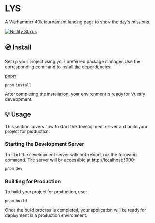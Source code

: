 # LYS

A Warhammer 40k tournament landing page to show the day's missions.

[![Netlify Status](https://api.netlify.com/api/v1/badges/2c9242d7-77e7-41c8-9a1e-acc27048b46c/deploy-status)](https://app.netlify.com/projects/teilx/deploys)

## 💿 Install

Set up your project using your preferred package manager. Use the corresponding command to install the dependencies:

[pnpm](https://pnpm.io/installation)

`pnpm install`

After completing the installation, your environment is ready for Vuetify development.

## 💡 Usage

This section covers how to start the development server and build your project for production.

### Starting the Development Server

To start the development server with hot-reload, run the following command. The server will be accessible at [http://localhost:3000](http://localhost:3000):

```bash
pnpm dev
```

### Building for Production

To build your project for production, use:

```bash
pnpm build
```

Once the build process is completed, your application will be ready for deployment in a production environment.
